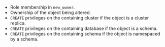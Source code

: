 - Role membership in `new_owner`.
- Ownership of the object being altered.
- `CREATE` privileges on the containing cluster if the object is a cluster replica.
- `CREATE` privileges on the containing database if the object is a schema.
- `CREATE` privileges on the containing schema if the object is namespaced by a
  schema.
